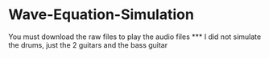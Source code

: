 # Wave-Equation-Simulation
You must download the raw files to play the audio files
*** I did not simulate the drums, just the 2 guitars and the bass guitar
